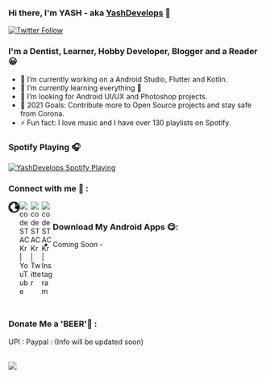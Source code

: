 ### Hi there, I'm YASH - aka [YashDevelops][website] 👋

[![Twitter Follow](https://img.shields.io/twitter/follow/DEDASFUCK?color=1DA1F2&logo=twitter&style=for-the-badge)](https://twitter.com/intent/follow?original_referer=https%3A%2F%2Fgithub.com%2Fyashdevelops&screen_name=dedasfuck)

### I'm a Dentist, Learner, Hobby Developer, Blogger and a Reader 😀

- 🔭 I’m currently working on a Android Studio, Flutter and Kotlin.
- 🌱 I’m currently learning everything 🤣
- 👯 I’m looking for Android UI/UX and Photoshop projects.
- 🥅 2021 Goals: Contribute more to Open Source projects and stay safe from Corona.
- ⚡ Fun fact: I love music and I have over 130 playlists on Spotify.

### Spotify Playing 🎧
[<img src="https://now-playing-codestackr.vercel.app/api/spotify-playing" alt="YashDevelops Spotify Playing" width="350" />](https://open.spotify.com/user/swyqyimdc12jajde4vpwd2x1b)

### Connect with me 💬 :

[<img align="left" alt="codeSTACKr.com" width="22px" src="https://raw.githubusercontent.com/iconic/open-iconic/master/svg/globe.svg" />][website]
[<img align="left" alt="codeSTACKr | YouTube" width="22px" src="https://cdn.jsdelivr.net/npm/simple-icons@v3/icons/youtube.svg" />][youtube]
[<img align="left" alt="codeSTACKr | Twitter" width="22px" src="https://cdn.jsdelivr.net/npm/simple-icons@v3/icons/twitter.svg" />][twitter]
[<img align="left" alt="codeSTACKr | Instagram" width="22px" src="https://cdn.jsdelivr.net/npm/simple-icons@v3/icons/instagram.svg" />][instagram]

</br>

### Download My Android Apps 😋:
- Coming Soon -

<br>
<br>
<br>
<br>
<br>
<br>

### Donate Me a 'BEER'🍻 :

UPI : 
Paypal :
(Info will be updated soon)

<br>
<img src="https://i.imgur.com/FsG4n9Z.png" style="max-width:100%;">

[website]: https://wallloop.online
[twitter]: https://twitter.com/dedasfuck
[youtube]: https://youtube.com/dedasfuck
[instagram]: https://instagram.com/nerdystore
[nerdystore]: https://www.pling.com/p/1408798


